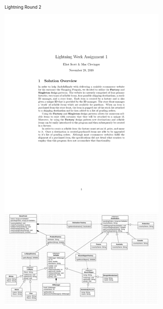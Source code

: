 Lightning Round 2

![LatexWriteup](LightningWeekA2-Report.png)
![ShoppingPenguinUML](ShoppingPenguin.png)
